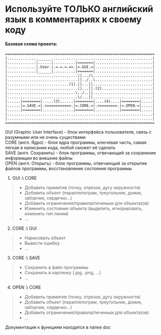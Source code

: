 # Используйте ТОЛЬКО английский язык в комментариях к своему коду
#### Базовая схема проекта:

    ====================================================================  
    |..............______..............................................|  
    |.............|......|..........|=======|..........................|  
    |.............|.User.|.=.=.=.=>.|=.GUI.=|..........................|  
    |.............|______|..........|=======|..........................|  
    |................................||.../\...........................|  
    |................................||../..\..........................|  
    |............................(1).||...||...........................|  
    |................................||...||.(2).......................|   
    |...............................\../..||...........................|   
    |................................\/...||...........................|   
    |......|========|.....(3)......|========|....(4)....|========|.....|   
    |......|=.SAVE.=|.<===========.|=.CORE.=|.<========.|=.OPEN.=|.....|   
    |......|========|..............|========|...........|========|.....|   
    |..................................................................|   
    |..................................................................|   
    ====================================================================   

GUI (Graphic User Interface) - блок интерфейса пользователя, связь с разумными или не очень существами  
CORE (англ. Ядро) - блок ядра программы, ключевая часть, самая легкая в написании кода, любой сможет её сделать  
SAVE (англ. Сохранить) - блок программы, отвечающий за сохранение информации во внешние файлы  
OPEN (англ. Открыть) - блок программы, отвечающий за открытие файлов программы, восстановление состояния программы

1. GUI :\ CORE

 > * Добавить примитив (точку, отрезок, дугу окружности)  
 > * Добавить объект (параллелограм, треугольник, домик, заборчик, сердечко...)  
 > * Добавить ограничения/правила/печеньки для объекта(ов)  
 > * Изменить состояние объекта (выделить, игнорировать, изменить тип линии)  
 > * ...  
    
2. CORE :\ GUI

 > * Нарисовать объект  
 > * Вывести ошибку  
 > * ...  
 
3. CORE :\ SAVE

 > * Сохранить в файл программы
 > * Сохранить в картинку (.jpg, .png, ...)
 > * ...

4. OPEN :\ CORE

 > * Добавить примитив (точку, отрезок, дугу окружности)  
 > * Добавить объект (параллелограм, треугольник, домик, заборчик, сердечко...)  
 > * Добавить ограничения/правила/печеньки для объекта(ов)  
 > * ...  
 
Документация к функциям находится в папке doc
